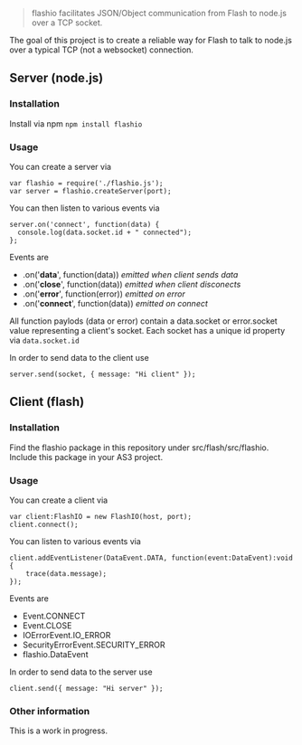 > flashio facilitates JSON/Object communication from Flash to node.js over a TCP socket.

The goal of this project is to create a reliable way for Flash to talk to node.js over a typical TCP (not a websocket) connection. 

## Server (node.js)

### Installation

Install via npm `npm install flashio`

### Usage

You can create a server via

    var flashio = require('./flashio.js');
    var server = flashio.createServer(port);


You can then listen to various events via

    server.on('connect', function(data) {
      console.log(data.socket.id + " connected");
    };

Events are
* .on('**data**', function(data)) *emitted when client sends data*
* .on('**close**', function(data)) *emitted when client disconects*
* .on('**error**', function(error)) *emitted on error*
* .on('**connect**', function(data)) *emitted on connect*

All function paylods (data or error) contain a data.socket or error.socket value representing a client's socket.
Each socket has a unique id property via `data.socket.id`

In order to send data to the client use

`server.send(socket, { message: "Hi client" });`

## Client (flash)

### Installation

Find the flashio package in this repository under src/flash/src/flashio. Include this package in your AS3 project.

### Usage

You can create a client via

    var client:FlashIO = new FlashIO(host, port);
    client.connect();

You can listen to various events via

    client.addEventListener(DataEvent.DATA, function(event:DataEvent):void {
    	trace(data.message);
    });
    
Events are
* Event.CONNECT
* Event.CLOSE
* IOErrorEvent.IO_ERROR
* SecurityErrorEvent.SECURITY_ERROR
* flashio.DataEvent

In order to send data to the server use

`client.send({ message: "Hi server" });`

### Other information

This is a work in progress.
